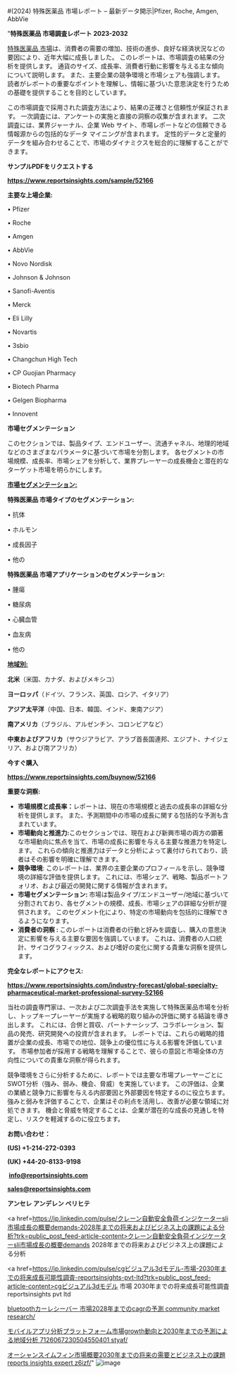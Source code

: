 #(2024) 特殊医薬品 市場レポート – 最新データ開示|Pfizer, Roche, Amgen, AbbVie

"<strong>特殊医薬品 市場調査レポート 2023-2032</strong>

<a href=https://www.reportsinsights.com/sample/52166>特殊医薬品 市場</a>は、消費者の需要の増加、技術の進歩、良好な経済状況などの要因により、近年大幅に成長しました。 このレポートは、市場調査の結果の分析を提供します。 通貨のサイズ、成長率、消費者行動に影響を与える主な傾向について説明します。 また、主要企業の競争環境と市場シェアも強調します。 読者がレポートの重要なポイントを理解し、情報に基づいた意思決定を行うための基礎を提供することを目的としています。

この市場調査で採用された調査方法により、結果の正確さと信頼性が保証されます。 一次調査には、アンケートの実施と直接の洞察の収集が含まれます。 二次調査には、業界ジャーナル、企業 Web サイト、市場レポートなどの信頼できる情報源からの包括的なデータ マイニングが含まれます。 定性的データと定量的データを組み合わせることで、市場のダイナミクスを総合的に理解することができます。

<strong><b>サンプルPDFをリクエストする</b></strong>

<a href=https://www.reportsinsights.com/sample/52166><strong><u>https://www.reportsinsights.com/sample/52166</u></strong></a>

<strong>主要な上場企業:</strong>

• Pfizer

• Roche

• Amgen

• AbbVie

• Novo Nordisk

• Johnson & Johnson

• Sanofi-Aventis

• Merck

• Eli Lilly

• Novartis

• 3sbio

• Changchun High Tech

• CP Guojian Pharmacy

• Biotech Pharma

• Gelgen Biopharma

• Innovent

<strong>市場セグメンテーション</strong>

このセクションでは、製品タイプ、エンドユーザー、流通チャネル、地理的地域などのさまざまなパラメータに基づいて市場を分割します。 各セグメントの市場規模、成長率、市場シェアを分析して、業界プレーヤーの成長機会と潜在的なターゲット市場を明らかにします。

<strong><u>市場セグメンテーション</u></strong><strong><u>:</u></strong>

<strong>特殊医薬品 市場タイプのセグメンテーション:</strong>

• 抗体

• ホルモン

• 成長因子

• 他の

<strong>特殊医薬品 市場アプリケーションのセグメンテーション:</strong>

• 腫瘍

• 糖尿病

• 心臓血管

• 血友病

• 他の

<strong><u>地域別</u></strong><strong><u>:</u></strong>

<strong>北米</strong>（米国、カナダ、およびメキシコ）

<strong>ヨーロッパ</strong>（ドイツ、フランス、英国、ロシア、イタリア）

<strong>アジア太平洋</strong>（中国、日本、韓国、インド、東南アジア）

<strong>南アメリカ</strong>（ブラジル、アルゼンチン、コロンビアなど）

<strong>中東およびアフリカ</strong>（サウジアラビア、アラブ首長国連邦、エジプト、ナイジェリア、および南アフリカ）

<strong>今すぐ購入</strong>

<a href=https://www.reportsinsights.com/buynow/52166><strong><u>https://www.reportsinsights.com/buynow/52166</u></strong></a>

<strong>重要な洞察:</strong>
<ul>
  <li><strong>市場規模と成長率：</strong>レポートは、現在の市場規模と過去の成長率の詳細な分析を提供します。 また、予測期間中の市場の成長に関する包括的な予測も含まれています。</li>
  <li><strong>市場動向と推進力:</strong>このセクションでは、現在および新興市場の両方の顕著な市場動向に焦点を当て、市場の成長に影響を与える主要な推進力を特定します。 これらの傾向と推進力はデータと分析によって裏付けられており、読者はその影響を明確に理解できます。</li>
  <li><strong>競争環境</strong>: このレポートは、業界の主要企業のプロフィールを示し、競争環境の詳細な評価を提供します。 これには、市場シェア、戦略、製品ポートフォリオ、および最近の開発に関する情報が含まれます。</li>
  <li><strong>市場セグメンテーション: </strong>市場は製品タイプ/エンドユーザー/地域に基づいて分割されており、各セグメントの規模、成長、市場シェアの詳細な分析が提供されます。 このセグメント化により、特定の市場動向を包括的に理解できるようになります。</li>
  <li><strong>消費者の洞察 : </strong>このレポートは消費者の行動と好みを調査し、購入の意思決定に影響を与える主要な要因を強調しています。 これは、消費者の人口統計、サイコグラフィックス、および嗜好の変化に関する貴重な洞察を提供します。</li>
</ul>
<strong>完全なレポートにアクセス:</strong>

<a href=https://www.reportsinsights.com/industry-forecast/global-specialty-pharmaceutical-market-professional-survey-52166><strong><u><b>https://www.reportsinsights.com/industry-forecast/global-specialty-pharmaceutical-market-professional-survey-52166</b></u></strong></a>

当社の調査専門家は、一次および二次調査手法を実施して特殊医薬品市場を分析し、トップキープレーヤーが実施する戦略的取り組みの評価に関する結論を導き出します。 これには、合併と買収、パートナーシップ、コラボレーション、製品の発売、研究開発への投資が含まれます。 レポートでは、これらの戦略的措置が企業の成長、市場での地位、競争上の優位性に与える影響を評価しています。 市場参加者が採用する戦略を理解することで、彼らの意図と市場全体の方向性についての貴重な洞察が得られます。

競争環境をさらに分析するために、レポートでは主要な市場プレーヤーごとにSWOT分析（強み、弱み、機会、脅威）を実施しています。 この評価は、企業の業績と競争力に影響を与える内部要因と外部要因を特定するのに役立ちます。 強みと弱みを評価することで、企業はその利点を活用し、改善が必要な領域に対処できます。 機会と脅威を特定することは、企業が潜在的な成長の見通しを特定し、リスクを軽減するのに役立ちます。

<strong>お問い合わせ：</strong>

<strong>(US) +1-214-272-0393</strong>

<strong>(UK) +44-20-8133-9198</strong>

<strong> </strong><a href=info@reportsinsights.com><strong><u>info@reportsinsights.com</u></strong></a>

<a href=sales@reportsinsights.com><strong><u>sales@reportsinsights.com</u></strong></a>

<strong>アンセレ アンデレン ベリヒテ</strong>

<a href=https://jp.linkedin.com/pulse/クレーン自動安全負荷インジケーターsli市場成長の概要demands-2028年までの将来およびビジネス上の課題による分析?trk=public_post_feed-article-content>クレーン自動安全負荷インジケーターsli市場成長の概要demands 2028年までの将来およびビジネス上の課題による分析</a>

<a href=https://jp.linkedin.com/pulse/cgビジュアル3dモデル-市場-2030年までの将来成長可能性調査-reportsinsights-pvt-ltd?trk=public_post_feed-article-content>cgビジュアル3dモデル 市場 2030年までの将来成長可能性調査 reportsinsights pvt ltd</a>

<a href=https://www.linkedin.com/pulse/bluetoothカーレシーバー-市場2028年までのcagrの予測-community-market-research/>bluetoothカーレシーバー 市場2028年までのcagrの予測 community market research/</a>

<a href=https://www.linkedin.com/pulse/モバイルアプリ分析プラットフォーム市場growth動向と2030年までの予測による地域分析-7126067230504550401-styaf/>モバイルアプリ分析プラットフォーム市場growth動向と2030年までの予測による地域分析 7126067230504550401 styaf/</a>

<a href=https://www.linkedin.com/pulse/オーシャンスイムフィン市場概要2030年までの将来の需要とビジネス上の課題-reports-insights-expert-z6izf/>オーシャンスイムフィン市場概要2030年までの将来の需要とビジネス上の課題 reports insights expert z6izf/</a>"
![image](https://github.com/aanak123/RIMarketer1/assets/158471119/ec4e8519-d801-402f-9038-0032397a1eca)
